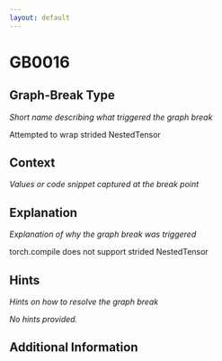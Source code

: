 ```yaml
---
layout: default
---
```

# GB0016

## Graph-Break Type
*Short name describing what triggered the graph break*

Attempted to wrap strided NestedTensor

## Context
*Values or code snippet captured at the break point*



## Explanation
*Explanation of why the graph break was triggered*

torch.compile does not support strided NestedTensor

## Hints
*Hints on how to resolve the graph break*

*No hints provided.*


## Additional Information

<!-- ADDITIONAL INFORMATION START - Add custom information below this line -->

<!-- ADDITIONAL INFORMATION END -->

